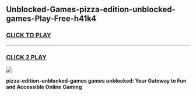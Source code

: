 
## Unblocked-Games-pizza-edition-unblocked-games-Play-Free-h41k4
<h3>
<a href="https://premium76.site?title=pizza-edition-unblocked-games&ref=24M">CLICK TO PLAY</a></h3>
<hr>

<h3>
<a href="https://premium76.site?title=pizza-edition-unblocked-games&ref=24M">CLICK 2 PLAY</a>
  
</h3>

<a href="https://premium76.site?title=pizza-edition-unblocked-games&ref=24M"><img src="https://clearcache.store/games.png"></a>


**pizza-edition-unblocked-games games unblocked: Your Gateway to Fun and Accessible Online Gaming**
